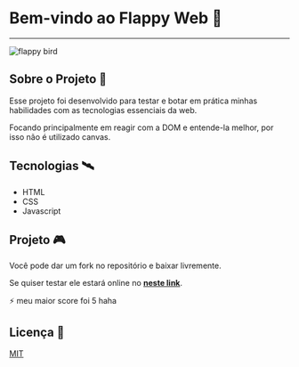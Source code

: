 # Bem-vindo ao Flappy Web 👋
---
![flappy bird](https://images.theconversation.com/files/41474/original/k67gphvc-1392300534.jpg?ixlib=rb-1.1.0&rect=0%2C125%2C1024%2C833&q=45&auto=format&w=926&fit=clip)
## Sobre o Projeto 🚀
Esse projeto foi desenvolvido para testar e botar em prática minhas habilidades com as tecnologias essenciais da web.

Focando principalmente em reagir com a DOM e entende-la melhor, por isso não é utilizado canvas.

## Tecnologias 🛰
- HTML
- CSS
- Javascript

## Projeto 🎮
Você pode dar um fork no repositório e baixar livremente.

Se quiser testar ele estará online no [**neste link**](https://fernandoweiss.000webhostapp.com/flappy-web/).

⚡️ meu maior score foi 5 haha 

## Licença 📜
[MIT](https://www.google.com/search?sxsrf=ALeKk03K6w3Rtqy2tsfqlT6ZGheO4rdXaQ%3A1602015941177&ei=xdJ8X5q8Crq55OUPgpuv2As&q=licen%C3%A7a+mit&oq=licen%C3%A7a+mit&gs_lcp=CgZwc3ktYWIQAzICCAAyAggAMgIIADIGCAAQFhAeOgQIIxAnOggIABCxAxCDAToFCAAQsQM6BQguELEDOgIILjoECC4QJzoICC4QsQMQgwE6CAguELEDEJMCOgQIABANOgYIABANEAo6BAgAEAo6BwgAEEYQ-QFQ7fsFWOerBmD_rAZoB3AAeACAAcoBiAHiFJIBBjAuMTcuMZgBAKABAaoBB2d3cy13aXrAAQE&sclient=psy-ab&ved=0ahUKEwjasuS45qDsAhW6HLkGHYLNC7sQ4dUDCA0&uact=5)





